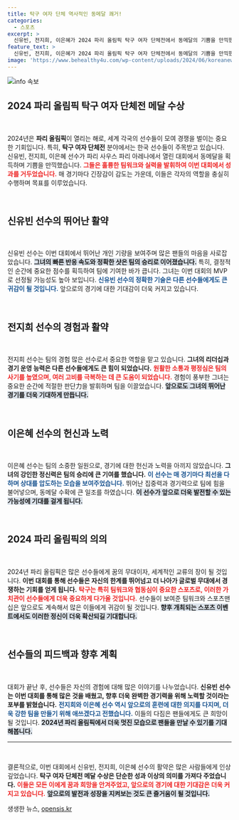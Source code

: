 ```yaml
---
title: 탁구 여자 단체 역사적인 동메달 쾌거!
categories:
  - 스포츠
excerpt: >
  신유빈, 전지희, 이은혜가 2024 파리 올림픽 탁구 여자 단체전에서 동메달의 기쁨을 만끽했습니다! 한국의 화려한 성과에 주목하세요!
feature_text: >
  신유빈, 전지희, 이은혜가 2024 파리 올림픽 탁구 여자 단체전에서 동메달의 기쁨을 만끽했습니다! 한국의 화려한 성과에 주목하세요!
image: 'https://www.behealthy4u.com/wp-content/uploads/2024/06/koreanews.jpg'
---
```


<p><img src="https://www.behealthy4u.com/wp-content/uploads/2024/06/koreanews.jpg" alt="info 속보" /></p>

<h2 data-ke-size="size26">2024 파리 올림픽 탁구 여자 단체전 메달 수상</h2>

<p data-ke-size="size16">&nbsp;</p>

<p data-ke-size="size16">2024년은 <b>파리 올림픽</b>이 열리는 해로, 세계 각국의 선수들이 모여 경쟁을 벌이는 중요한 기회입니다. 특히, <b>탁구 여자 단체전</b> 분야에서는 한국 선수들이 주목받고 있습니다. 신유빈, 전지희, 이은혜 선수가 파리 사우스 파리 아레나에서 열린 대회에서 동메달을 획득하며 기쁨을 만끽했습니다. <b><span style="color: #ee2323;">그들은 훌륭한 팀워크와 실력을 발휘하여 이번 대회에서 성과를 거두었습니다.</span></b> 매 경기마다 긴장감이 감도는 가운데, 이들은 각자의 역할을 충실히 수행하며 목표를 이루었습니다. </p>

<p data-ke-size="size16">&nbsp;</p>

<h2 data-ke-size="size26">신유빈 선수의 뛰어난 활약</h2>

<p data-ke-size="size16">&nbsp;</p>

<p data-ke-size="size16">신유빈 선수는 이번 대회에서 뛰어난 개인 기량을 보여주며 많은 팬들의 마음을 사로잡았습니다. <b><span style="background-color: #21538527;">그녀의 빠른 반응 속도와 정확한 샷은 팀의 승리로 이어졌습니다.</span></b> 특히, 결정적인 순간에 중요한 점수를 획득하여 팀에 기여한 바가 큽니다. 그녀는 이번 대회의 MVP로 선정될 가능성도 높아 보입니다. <b><span style="color: #1a5490;">신유빈 선수의 정확한 기술은 다른 선수들에게도 큰 귀감이 될 것입니다.</span></b> 앞으로의 경기에 대한 기대감이 더욱 커지고 있습니다. </p>

<p data-ke-size="size16">&nbsp;</p>

<h2 data-ke-size="size26">전지희 선수의 경험과 활약</h2>

<p data-ke-size="size16">&nbsp;</p>

<p data-ke-size="size16">전지희 선수는 팀의 경험 많은 선수로서 중요한 역할을 맡고 있습니다. <b>그녀의 리더십과 경기 운영 능력은 다른 선수들에게도 큰 힘이 되었습니다.</b> <b><span style="color: #ee2323;">원활한 소통과 평정심은 팀의 사기를 높였으며, 여러 고비를 극복하는 데 큰 도움이 되었습니다.</span></b> 경험이 풍부한 그녀는 중요한 순간에 적절한 판단力을 발휘하며 팀을 이끌었습니다. <b><span style="background-color: #21538527;">앞으로도 그녀의 뛰어난 경기를 더욱 기대하게 만듭니다.</span></b> </p>

<p data-ke-size="size16">&nbsp;</p>

<h2 data-ke-size="size26">이은혜 선수의 헌신과 노력</h2>

<p data-ke-size="size16">&nbsp;</p>

<p data-ke-size="size16">이은혜 선수는 팀의 소중한 일원으로, 경기에 대한 헌신과 노력을 아끼지 않았습니다. <b>그녀의 강인한 정신력은 팀의 승리에 큰 기여를 했습니다.</b> <b><span style="color: #1a5490;">이 선수는 매 경기마다 최선을 다하며 상대를 압도하는 모습을 보여주었습니다.</span></b> 뛰어난 집중력과 경기력으로 팀에 힘을 불어넣으며, 동메달 수확에 큰 일조를 하였습니다. <b><span style="background-color: #21538527;">이 선수가 앞으로 더욱 발전할 수 있는 가능성에 기대를 걸게 됩니다.</span></b> </p>

<p data-ke-size="size16">&nbsp;</p>

<h2 data-ke-size="size26">2024 파리 올림픽의 의의</h2>

<p data-ke-size="size16">&nbsp;</p>

<p data-ke-size="size16">2024년 파리 올림픽은 많은 선수들에게 꿈의 무대이자, 세계적인 교류의 장이 될 것입니다. <b>이번 대회를 통해 선수들은 자신의 한계를 뛰어넘고 더 나아가 글로벌 무대에서 경쟁하는 기회를 얻게 됩니다.</b> <b><span style="color: #ee2323;">탁구는 특히 팀워크와 협동심이 중요한 스포츠로, 이러한 가치관이 선수들에게 더욱 중요하게 다가올 것입니다.</span></b> 선수들이 보여준 팀워크와 스포츠맨십은 앞으로도 계속해서 많은 이들에게 귀감이 될 것입니다. <b><span style="background-color: #21538527;">향후 개최되는 스포츠 이벤트에서도 이러한 정신이 더욱 확산되길 기대합니다.</span></b> </p>

<p data-ke-size="size16">&nbsp;</p>

<h2 data-ke-size="size26">선수들의 피드백과 향후 계획</h2>

<p data-ke-size="size16">&nbsp;</p>

<p data-ke-size="size16">대회가 끝난 후, 선수들은 자신의 경험에 대해 많은 이야기를 나누었습니다. <b>신유빈 선수는 이번 대회를 통해 많은 것을 배웠고, 향후 더욱 완벽한 경기력을 위해 노력할 것이라는 포부를 밝혔습니다.</b> <b><span style="color: #1a5490;">전지희와 이은혜 선수 역시 앞으로의 훈련에 대한 의지를 다지며, 더욱 강한 팀을 만들기 위해 애쓰겠다고 전했습니다.</span></b> 이들의 다짐은 팬들에게도 큰 희망이 될 것입니다. <b><span style="background-color: #21538527;">2024년 파리 올림픽에서 더욱 멋진 모습으로 팬들을 만날 수 있기를 기대해봅니다.</span></b> </p>

<hr/>

<p data-ke-size="size16">&nbsp;</p>

<p data-ke-size="size16">결론적으로, 이번 대회에서 신유빈, 전지희, 이은혜 선수의 활약은 많은 사람들에게 인상 깊었습니다. <b>탁구 여자 단체전 메달 수상은 단순한 성과 이상의 의미를 가져다 주었습니다.</b> <b><span style="color: #ee2323;">이들은 모든 이에게 꿈과 희망을 안겨주었고, 앞으로의 경기에 대한 기대감은 더욱 커지고 있습니다.</span></b> <b><span style="background-color: #21538527;">앞으로의 발전과 성장을 지켜보는 것도 큰 즐거움이 될 것입니다.</span></b> </p>
생생한 뉴스, <a href="https://opensis.kr" rel="dofollow">opensis.kr</a>



